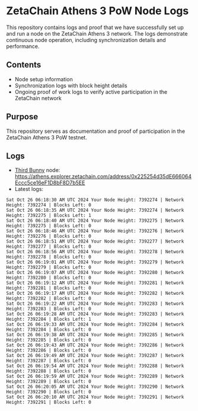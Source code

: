 # ZetaChain Athens 3 PoW Node Logs
This repository contains logs and proof that we have successfully set up and run a node on the ZetaChain Athens 3 network. The logs demonstrate continuous node operation, including synchronization details and performance.

## Contents
- Node setup information
- Synchronization logs with block height details
- Ongoing proof of work logs to verify active participation in the ZetaChain network

## Purpose
This repository serves as documentation and proof of participation in the ZetaChain Athens 3 PoW testnet.

## Logs

- [Third Bunny](https://thirdbunny.xyz/) node: https://athens.explorer.zetachain.com/address/0x225254d35dE666064Eccc5ce16eF1D8bF8D7b5EE
- Latest logs:
```
Sat Oct 26 06:18:30 AM UTC 2024 Your Node Height: 7392274 | Network Height: 7392274 | Blocks Left: 0
Sat Oct 26 06:18:35 AM UTC 2024 Your Node Height: 7392274 | Network Height: 7392275 | Blocks Left: 1
Sat Oct 26 06:18:40 AM UTC 2024 Your Node Height: 7392275 | Network Height: 7392275 | Blocks Left: 0
Sat Oct 26 06:18:46 AM UTC 2024 Your Node Height: 7392276 | Network Height: 7392276 | Blocks Left: 0
Sat Oct 26 06:18:51 AM UTC 2024 Your Node Height: 7392277 | Network Height: 7392277 | Blocks Left: 0
Sat Oct 26 06:18:56 AM UTC 2024 Your Node Height: 7392278 | Network Height: 7392278 | Blocks Left: 0
Sat Oct 26 06:19:01 AM UTC 2024 Your Node Height: 7392279 | Network Height: 7392279 | Blocks Left: 0
Sat Oct 26 06:19:07 AM UTC 2024 Your Node Height: 7392280 | Network Height: 7392280 | Blocks Left: 0
Sat Oct 26 06:19:12 AM UTC 2024 Your Node Height: 7392281 | Network Height: 7392281 | Blocks Left: 0
Sat Oct 26 06:19:17 AM UTC 2024 Your Node Height: 7392282 | Network Height: 7392282 | Blocks Left: 0
Sat Oct 26 06:19:22 AM UTC 2024 Your Node Height: 7392283 | Network Height: 7392283 | Blocks Left: 0
Sat Oct 26 06:19:28 AM UTC 2024 Your Node Height: 7392283 | Network Height: 7392284 | Blocks Left: 1
Sat Oct 26 06:19:33 AM UTC 2024 Your Node Height: 7392284 | Network Height: 7392284 | Blocks Left: 0
Sat Oct 26 06:19:38 AM UTC 2024 Your Node Height: 7392285 | Network Height: 7392285 | Blocks Left: 0
Sat Oct 26 06:19:43 AM UTC 2024 Your Node Height: 7392286 | Network Height: 7392286 | Blocks Left: 0
Sat Oct 26 06:19:49 AM UTC 2024 Your Node Height: 7392287 | Network Height: 7392287 | Blocks Left: 0
Sat Oct 26 06:19:54 AM UTC 2024 Your Node Height: 7392288 | Network Height: 7392288 | Blocks Left: 0
Sat Oct 26 06:19:59 AM UTC 2024 Your Node Height: 7392289 | Network Height: 7392289 | Blocks Left: 0
Sat Oct 26 06:20:05 AM UTC 2024 Your Node Height: 7392290 | Network Height: 7392290 | Blocks Left: 0
Sat Oct 26 06:20:10 AM UTC 2024 Your Node Height: 7392291 | Network Height: 7392291 | Blocks Left: 0
```
